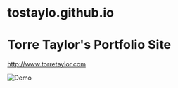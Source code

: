 # tostaylo.github.io
<h1> Torre Taylor's Portfolio Site</h1>
<a href="http://www.torretaylor.com" target="_blank">http://www.torretaylor.com</a>

![Demo](https://cloud.githubusercontent.com/assets/10001990/24843339/a7e8b968-1d56-11e7-8854-2089b803779d.png)
